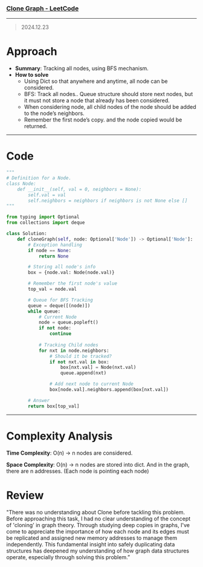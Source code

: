 ### [Clone Graph - LeetCode](https://leetcode.com/problems/clone-graph/)

---

> 2024.12.23
> 

# Approach

- **Summary**: Tracking all nodes, using BFS mechanism.
- **How to solve**
    - Using Dict so that anywhere and anytime, all node can be considered.
    - BFS: Track all nodes.. Queue structure should store next nodes, but it must not store a node that already has been considered.
    - When considering node, all child nodes of the node should be added to the node’s neighbors.
    - Remember the first node’s copy. and the node copied would be returned.

---

# Code

```python
"""
# Definition for a Node.
class Node:
    def __init__(self, val = 0, neighbors = None):
        self.val = val
        self.neighbors = neighbors if neighbors is not None else []
"""

from typing import Optional
from collections import deque

class Solution:
    def cloneGraph(self, node: Optional['Node']) -> Optional['Node']:
        # Exception handling
        if node == None:
            return None

        # Storing all node's info
        box = {node.val: Node(node.val)}

        # Remember the first node's value
        top_val = node.val

        # Queue for BFS Tracking
        queue = deque([(node)])
        while queue:
            # Current Node
            node = queue.popleft()
            if not node:
                continue
            
            # Tracking Child nodes
            for nxt in node.neighbors:
                # Should it be tracked?
                if not nxt.val in box:
                    box[nxt.val] = Node(nxt.val)
                    queue.append(nxt)

                # Add next node to current Node
                box[node.val].neighbors.append(box[nxt.val])

        # Answer
        return box[top_val]

```

---

# Complexity Analysis

**Time Complexity**: O(n) → n nodes are considered.

**Space Complexity**: O(n) → n nodes are stored into dict. And in the graph, there are n addresses. (Each node is pointing each node)

# Review

"There was no understanding about Clone before tackling this problem. Before approaching this task, I had no clear understanding of the concept of 'cloning' in graph theory. Through studying deep copies in graphs, I've come to appreciate the importance of how each node and its edges must be replicated and assigned new memory addresses to manage them independently. This fundamental insight into safely duplicating data structures has deepened my understanding of how graph data structures operate, especially through solving this problem.”